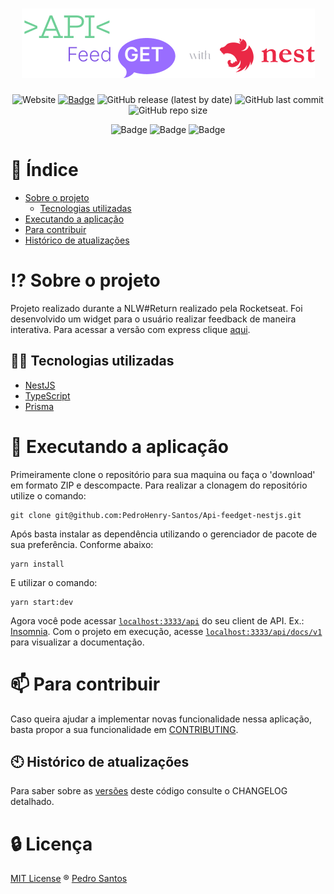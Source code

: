 <h1 align="center">
  <img alt="Api-feedget-nestjs" title="podcastr" src=".github/Logo.png" />
</h1>

<div align="center">

![Website](https://img.shields.io/website?style=flat&up_message=online&labelColor=000000&url=https%3A%2F%2Fletmeask-9b20f.web.app%2F)
[![Badge](https://img.shields.io/github/license/PedroHenry-Santos/Api-feedget-nestjs?style=flat&label=LICENSE&color=FFC300&labelColor=000000)](https://github.com/PedroHenry-Santos/Api-feedget-nestjs/blob/main/LICENCE.md)
![GitHub release (latest by date)](https://img.shields.io/github/v/release/PedroHenry-Santos/Api-feedget-nestjs?style=flat&labelColor=000000&color=FFC300)
![GitHub last commit](https://img.shields.io/github/last-commit/PedroHenry-Santos/Api-feedget-nestjs?color=FFC300&style=flat&labelColor=000000)
![GitHub repo size](https://img.shields.io/github/repo-size/Pedrohenry-Santos/Api-feedget-nestjs?color=FFC300&labelColor=000000)


![Badge](https://img.shields.io/badge/TYPESCRIPT-v4.6.4-blue?style=flat&color=298BF9&labelColor=000000&logo=TypeScript)
![Badge](https://img.shields.io/badge/Nest-v8.0.0-blue?style=flat&color=298BF9&labelColor=E0234E&logo=NestJS)
![Badge](https://img.shields.io/badge/Prisma-v3.0.24-blue?style=flat&logo=Prisma&color=298BF9&labelColor=000000)


</div>

# :page_with_curl: Índice

* [Sobre o projeto](#interrobang-sobre-o-projeto)
  - [Tecnologias utilizadas](#-tecnologias-utilizadas)
* [Executando a aplicação](#rocket-executando-a-aplicação)
* [Para contribuir](#mailbox-para-contribuir)
* [Histórico de atualizações](#clock10-histórico-de-atualizações)

# :interrobang: Sobre o projeto

Projeto realizado durante a NLW#Return realizado pela Rocketseat. Foi desenvolvido um widget para o usuário realizar feedback de maneira interativa. Para acessar a versão com express clique [aqui](https://github.com/PedroHenry-Santos/Api-feedget).
## 🧑‍💻 Tecnologias utilizadas

- [NestJS](https://nestjs.com/)
- [TypeScript](https://www.typescriptlang.org/)
- [Prisma](https://www.prisma.io/)
# :rocket: Executando a aplicação

Primeiramente clone o repositório para sua maquina ou faça o 'download' em formato ZIP e descompacte. Para realizar a clonagem do repositório utilize o comando:

    git clone git@github.com:PedroHenry-Santos/Api-feedget-nestjs.git

Após basta instalar as dependência utilizando o gerenciador de pacote de sua preferência. Conforme abaixo:

    yarn install

E utilizar o comando:

    yarn start:dev

Agora você pode acessar [`localhost:3333/api`](http://localhost:3333/api) do seu client de API. Ex.: [Insomnia](https://insomnia.rest/). Com o projeto em execução, acesse [`localhost:3333/api/docs/v1`](http://localhost:3333/api/docs/v1) para visualizar a documentação.
# :mailbox: Para contribuir

Caso queira ajudar a implementar novas funcionalidade nessa aplicação, basta propor a sua funcionalidade em [CONTRIBUTING](https://github.com/PedroHenry-Santos/Api-feedget-nestjs/blob/main/CONTRIBUTING.md).
## :clock10: Histórico de atualizações

Para saber sobre as [versões](https://github.com/PedroHenry-Santos/Api-feedget-nestjs/releases) deste código consulte o CHANGELOG detalhado.

# :lock: Licença

[MIT License](https://github.com/PedroHenry-Santos/Api-feedget-nestjs/blob/main/LICENCE.md) ® [Pedro Santos](https://github.com/PedroHenry-Santos)
